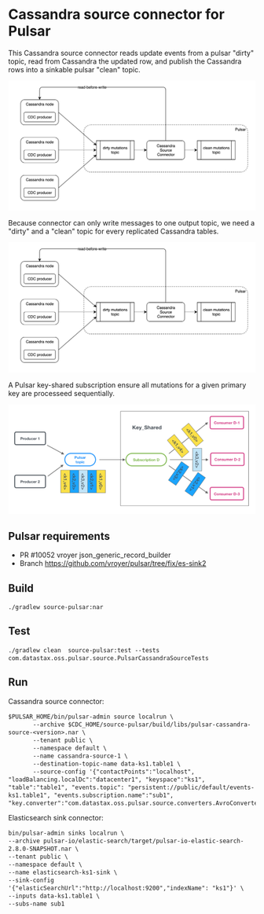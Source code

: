# Cassandra source connector for Pulsar

This Cassandra source connector reads update events from a pulsar "dirty" topic, 
read from Cassandra the updated row, and publish the Cassandra rows into a sinkable pulsar "clean" topic.

![Cassandra-source-connector](cassandra-source-connector.png)

Because connector can only write messages to one output topic, we need a "dirty" and a "clean" topic for
every replicated Cassandra tables.

![Cassandra-source-connector](cassandra-source-connector.png)


A Pulsar key-shared subscription ensure all mutations for a given primary key are processeed sequentially.

![subscription](../docs/images/subscription-key-shared.png)

## Pulsar requirements

* PR #10052 vroyer json_generic_record_builder
* Branch https://github.com/vroyer/pulsar/tree/fix/es-sink2

## Build

    ./gradlew source-pulsar:nar

## Test

    ./gradlew clean  source-pulsar:test --tests com.datastax.oss.pulsar.source.PulsarCassandraSourceTests
    
## Run

Cassandra source connector:

    $PULSAR_HOME/bin/pulsar-admin source localrun \
           --archive $CDC_HOME/source-pulsar/build/libs/pulsar-cassandra-source-<version>.nar \
           --tenant public \
           --namespace default \
           --name cassandra-source-1 \
           --destination-topic-name data-ks1.table1 \
           --source-config '{"contactPoints":"localhost", "loadBalancing.localDc":"datacenter1", "keyspace":"ks1", "table":"table1", "events.topic": "persistent://public/default/events-ks1.table1", "events.subscription.name":"sub1", "key.converter":"com.datastax.oss.pulsar.source.converters.AvroConverter","value.converter":"com.datastax.oss.pulsar.source.converters.AvroConverter"}'

Elasticsearch sink connector:

    bin/pulsar-admin sinks localrun \
    --archive pulsar-io/elastic-search/target/pulsar-io-elastic-search-2.8.0-SNAPSHOT.nar \
    --tenant public \
    --namespace default \
    --name elasticsearch-ks1-sink \
    --sink-config '{"elasticSearchUrl":"http://localhost:9200","indexName": "ks1"}' \
    --inputs data-ks1.table1 \
    --subs-name sub1
